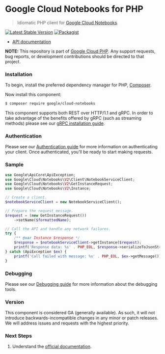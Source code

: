 # Google Cloud Notebooks for PHP

> Idiomatic PHP client for [Google Cloud Notebooks](https://cloud.google.com/notebooks).

[![Latest Stable Version](https://poser.pugx.org/google/cloud-notebooks/v/stable)](https://packagist.org/packages/google/cloud-notebooks) [![Packagist](https://img.shields.io/packagist/dm/google/cloud-notebooks.svg)](https://packagist.org/packages/google/cloud-notebooks)

* [API documentation](https://cloud.google.com/php/docs/reference/cloud-notebooks/latest)

**NOTE:** This repository is part of [Google Cloud PHP](https://github.com/googleapis/google-cloud-php). Any
support requests, bug reports, or development contributions should be directed to
that project.

### Installation

To begin, install the preferred dependency manager for PHP, [Composer](https://getcomposer.org/).

Now install this component:

```sh
$ composer require google/cloud-notebooks
```

This component supports both REST over HTTP/1.1 and gRPC. In order to take advantage of the benefits offered by gRPC (such as streaming methods)
please see our [gRPC installation guide](https://cloud.google.com/php/grpc).

### Authentication

Please see our [Authentication guide](https://github.com/googleapis/google-cloud-php/blob/main/AUTHENTICATION.md) for more information
on authenticating your client. Once authenticated, you'll be ready to start making requests.

### Sample

```php
use Google\ApiCore\ApiException;
use Google\Cloud\Notebooks\V2\Client\NotebookServiceClient;
use Google\Cloud\Notebooks\V2\GetInstanceRequest;
use Google\Cloud\Notebooks\V2\Instance;

// Create a client.
$notebookServiceClient = new NotebookServiceClient();

// Prepare the request message.
$request = (new GetInstanceRequest())
    ->setName($formattedName);

// Call the API and handle any network failures.
try {
    /** @var Instance $response */
    $response = $notebookServiceClient->getInstance($request);
    printf('Response data: %s' . PHP_EOL, $response->serializeToJsonString());
} catch (ApiException $ex) {
    printf('Call failed with message: %s' . PHP_EOL, $ex->getMessage());
}
```

### Debugging

Please see our [Debugging guide](https://github.com/googleapis/google-cloud-php/blob/main/DEBUG.md)
for more information about the debugging tools.

### Version

This component is considered GA (generally available). As such, it will not introduce backwards-incompatible changes in
any minor or patch releases. We will address issues and requests with the highest priority.

### Next Steps

1. Understand the [official documentation](https://cloud.google.com/notebooks/docs).

